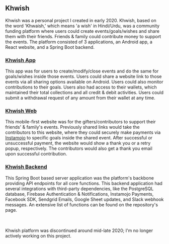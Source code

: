 ## Khwish
Khwish was a personal project I created in early 2020. Khwish, based on the word 'Khwaish,' which means 'a wish' in Hindi/Urdu, was a community funding platform where users could create events/goals/wishes and share them with their friends. Friends & family could contribute money to support the events. The platform consisted of 3 applications, an Android app, a React website, and a Spring Boot backend. 

### [Khwish App](https://github.com/2sjha/khwish-app)
This app was for users to create/modify/close events and do the same for goals/wishes inside those events. Users could share a website link to those events via all sharing options available on Android. Users could also monitor contributions to their goals. Users also had access to their wallets, which maintained their total collections and all credit & debit activities. Users could submit a withdrawal request of any amount from their wallet at any time.

### [Khwish Web](https://github.com/2sjha/khwish-web)
This mobile-first website was for the gifters/contributors to support their friends' & family's events. Previously shared links would take the contributors to this website, where they could securely make payments via [Instamojo](https://www.instamojo.com/) to specific goals inside the shared event.
After successful or unsuccessful payment, the website would show a thank you or a retry popup, respectively. The contributors would also get a thank you email upon successful contribution.


### [Khwish Backend](https://github.com/2sjha/khwish-backend)
This Spring Boot based server application was the platform's backbone providing API endpoints for all core functions. This backend application had several integrations with third-party dependencies, like the PostgreSQL database, Firebase Authentication & Notifications, Instamojo Payments, Facebook SDK, Sendgrid Emails, Google Sheet updates, and Slack webhook messages. An extensive list of functions can be found on the repository's page.

<br><br>
Khwish platform was discontinued around mid-late 2020; I'm no longer actively working on this project.